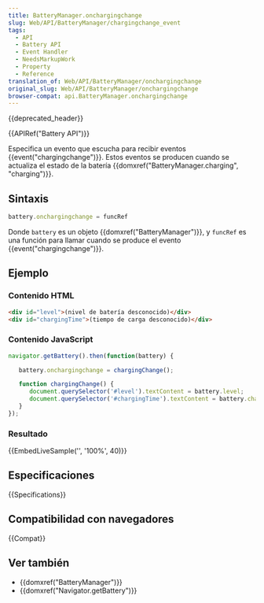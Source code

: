 ```yaml
---
title: BatteryManager.onchargingchange
slug: Web/API/BatteryManager/chargingchange_event
tags:
  - API
  - Battery API
  - Event Handler
  - NeedsMarkupWork
  - Property
  - Reference
translation_of: Web/API/BatteryManager/onchargingchange
original_slug: Web/API/BatteryManager/onchargingchange
browser-compat: api.BatteryManager.onchargingchange
---
```

{{deprecated_header}}

{{APIRef("Battery API")}}

Especifica un evento que escucha para recibir eventos {{event("chargingchange")}}. Estos eventos se producen cuando se actualiza el estado de la batería {{domxref("BatteryManager.charging", "charging")}}.

## Sintaxis

```js
battery.onchargingchange = funcRef
```

Donde `battery` es un objeto {{domxref("BatteryManager")}}, y `funcRef` es una función para llamar cuando se produce el evento {{event("chargingchange")}}.

## Ejemplo

### Contenido HTML

```html
<div id="level">(nivel de batería desconocido)</div>
<div id="chargingTime">(tiempo de carga desconocido)</div>
```

### Contenido JavaScript

```js
navigator.getBattery().then(function(battery) {

   battery.onchargingchange = chargingChange();

   function chargingChange() {
      document.querySelector('#level').textContent = battery.level;
      document.querySelector('#chargingTime').textContent = battery.chargingTime;
   }
});
```

### Resultado

{{EmbedLiveSample('', '100%', 40)}}

## Especificaciones

{{Specifications}}

## Compatibilidad con navegadores

{{Compat}}

## Ver también

- {{domxref("BatteryManager")}}
- {{domxref("Navigator.getBattery")}}
